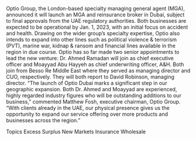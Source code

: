 Optio Group, the London-based specialty managing general agent (MGA), announced it will launch an MGA and reinsurance broker in Dubai, subject to final approvals from the UAE regulatory authorities.
Both businesses are expected to be operational by Jan. 1, 2023, with an initial focus on accident and health. Drawing on the wider group’s specialty expertise, Optio also intends to expand into other lines such as political violence & terrorism (PVT), marine war, kidnap & ransom and financial lines available in the region in due course.
Optio has so far made two senior appointments to lead the new venture: Dr. Ahmed Ramadan will join as chief executive officer and Moayyad Abu Hayyeh as chief underwriting officer, A&H. Both join from Besso Re Middle East where they served as managing director and CUO, respectively. They will both report to David Robinson, managing director.
“The launch of Optio Dubai marks a significant step in our geographic expansion. Both Dr. Ahmed and Moayyad are experienced, highly regarded industry figures who will be outstanding additions to our business,” commented Matthew Fosh, executive chairman, Optio Group. “With clients already in the UAE, our physical presence gives us the opportunity to expand our service offering over more products and businesses across the region.”

Topics
Excess Surplus
New Markets
Insurance Wholesale

